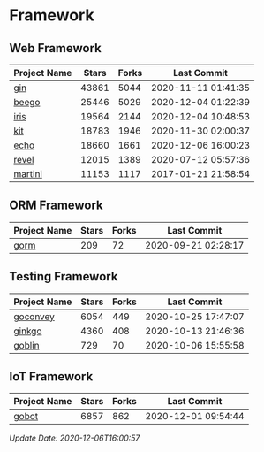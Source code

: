 # Framework

## Web Framework
| Project Name | Stars | Forks | Last Commit |
| ------------ | ----- | ----- | ----------- |
| [gin](https://github.com/gin-gonic/gin) | 43861 | 5044 | 2020-11-11 01:41:35 |
| [beego](https://github.com/astaxie/beego) | 25446 | 5029 | 2020-12-04 01:22:39 |
| [iris](https://github.com/kataras/iris) | 19564 | 2144 | 2020-12-04 10:48:53 |
| [kit](https://github.com/go-kit/kit) | 18783 | 1946 | 2020-11-30 02:00:37 |
| [echo](https://github.com/labstack/echo) | 18660 | 1661 | 2020-12-06 16:00:23 |
| [revel](https://github.com/revel/revel) | 12015 | 1389 | 2020-07-12 05:57:36 |
| [martini](https://github.com/go-martini/martini) | 11153 | 1117 | 2017-01-21 21:58:54 |

## ORM Framework
| Project Name | Stars | Forks | Last Commit |
| ------------ | ----- | ----- | ----------- |
| [gorm](https://github.com/jinzhu/gorm) | 209 | 72 | 2020-09-21 02:28:17 |

## Testing Framework
| Project Name | Stars | Forks | Last Commit |
| ------------ | ----- | ----- | ----------- |
| [goconvey](https://github.com/smartystreets/goconvey) | 6054 | 449 | 2020-10-25 17:47:07 |
| [ginkgo](https://github.com/onsi/ginkgo) | 4360 | 408 | 2020-10-13 21:46:36 |
| [goblin](https://github.com/franela/goblin) | 729 | 70 | 2020-10-06 15:55:58 |

## IoT Framework
| Project Name | Stars | Forks | Last Commit |
| ------------ | ----- | ----- | ----------- |
| [gobot](https://github.com/hybridgroup/gobot) | 6857 | 862 | 2020-12-01 09:54:44 |

*Update Date: 2020-12-06T16:00:57*